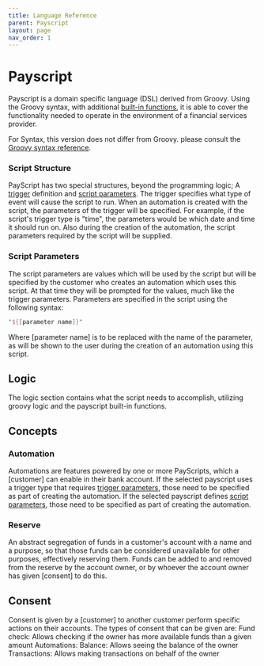 ```yaml
---
title: Language Reference
parent: Payscript
layout: page
nav_order: 1
---
```


# Payscript
Payscript is a domain specific language (DSL) derived from Groovy. Using the Groovy syntax, with additional [built-in functions], it is able to cover the functionality needed to operate in the environment of a financial services provider. 

For Syntax, this version does not differ from Groovy. please consult the [Groovy syntax reference][groovy syntax]. 


### Script Structure
PayScript has two special structures, beyond the programming logic; A [trigger] definition and [script parameters]. The trigger specifies what type of event will cause the script to run. When an automation is created with the script, the parameters of the trigger will be specified. For example, if the script's trigger type is "time", the parameters would be which date and time it should run on.
Also during the creation of the automation, the script parameters required by the script will be supplied.

### Script Parameters
The script parameters are values which will be used by the script but will be specified by the customer who creates an automation which uses this script. At that time they will be prompted for the values, much like the trigger parameters.
Parameters are specified in the script using the following syntax:

```groovy
"${[parameter name]}"
```

Where [parameter name] is to be replaced with the name of the parameter, as will be shown to the user during the creation of an automation using this script.

## Logic
The logic section contains what the script needs to accomplish, utilizing groovy logic and the payscript built-in functions.

## Concepts

### Automation
Automations are features powered by one or more PayScripts, which a [customer] can enable in their bank account. If the selected payscript uses a trigger type that requires [trigger parameters](), those need to be specified as part of creating the automation. If the selected payscript defines [script parameters], those need to be specified as part of creating the automation.

### Reserve
An abstract segregation of funds in a customer's account with a name and a purpose, so that those funds can be considered unavailable for other purposes, effectively reserving them. Funds can be added to and removed from the reserve by the account owner, or by whoever the account owner has given [consent] to do this.

## Consent
Consent is given by a [customer] to another customer perform specific actions on their accounts. The types of consent that can be given are:
Fund check: Allows checking if the owner has more available funds than a given amount
Automations: 
Balance: Allows seeing the balance of the owner
Transactions: Allows making transactions on behalf of the owner


[groovy syntax]: https://groovy-lang.org/single-page-documentation.html
[built-in functions]: built_in_functions
[callScript]: built_in_functions#callScript
[trigger]: /docs/payscript/triggers
[script parameters]: #parameters